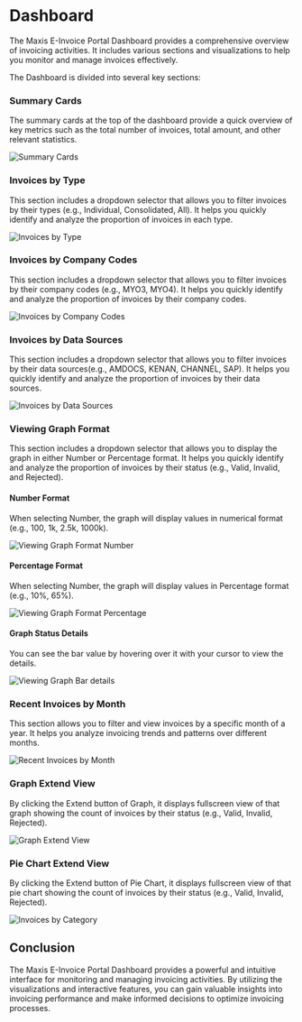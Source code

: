 # Dashboard

The Maxis E-Invoice Portal Dashboard provides a comprehensive overview of invoicing activities. It includes various sections and visualizations to help you monitor and manage invoices effectively.

The Dashboard is divided into several key sections:

### Summary Cards

The summary cards at the top of the dashboard provide a quick overview of key metrics such as the total number of invoices, total amount, and other relevant statistics.

![Summary Cards](../_media/dashboard1.png)

### Invoices by Type

This section includes a dropdown selector that allows you to filter invoices by their types (e.g., Individual, Consolidated, All). It helps you quickly identify and analyze the proportion of invoices in each type.

![Invoices by Type](../_media/dashboard2.png)


### Invoices by Company Codes

This section includes a dropdown selector that allows you to filter invoices by their company codes (e.g., MYO3, MYO4). It helps you quickly identify and analyze the proportion of invoices by their company codes.

![Invoices by Company Codes](../_media/dashboard3.png)

### Invoices by Data Sources

This section includes a dropdown selector that allows you to filter invoices by their data sources(e.g., AMDOCS, KENAN, CHANNEL, SAP). It helps you quickly identify and analyze the proportion of invoices by their data sources.

![Invoices by Data Sources](../_media/dashboard4.png)


### Viewing Graph Format

This section includes a dropdown selector that allows you to display the graph in either Number or Percentage format. It helps you quickly identify and analyze the proportion of invoices by their status (e.g., Valid, Invalid, and Rejected).

#### Number Format

When selecting Number, the graph will display values in numerical format (e.g., 100, 1k, 2.5k, 1000k).

![Viewing Graph Format Number](../_media/dashboard9.png)

#### Percentage Format

When selecting Number, the graph will display values in Percentage format (e.g., 10%, 65%).

![Viewing Graph Format Percentage](../_media/dashboard11.png)

#### Graph Status Details

You can see the bar value by hovering over it with your cursor to view the details.

![Viewing Graph Bar details](../_media/dashboard10.png)


### Recent Invoices by Month

This section allows you to filter and view invoices by a specific month of a year. It helps you analyze invoicing trends and patterns over different months.

![Recent Invoices by Month](../_media/dashboard6.png)

### Graph Extend View

By clicking the Extend button of Graph, it displays fullscreen view of that graph showing the count of invoices by their status (e.g., Valid, Invalid, Rejected). 

![Graph Extend View](../_media/dashboard7.png)

### Pie Chart Extend View
By clicking the Extend button of Pie Chart, it displays fullscreen view of that pie chart showing the count of invoices by their status (e.g., Valid, Invalid, Rejected).

![Invoices by Category](../_media/dashboard8.png)


## Conclusion

The Maxis E-Invoice Portal Dashboard provides a powerful and intuitive interface for monitoring and managing invoicing activities. By utilizing the visualizations and interactive features, you can gain valuable insights into  invoicing performance and make informed decisions to optimize invoicing processes.